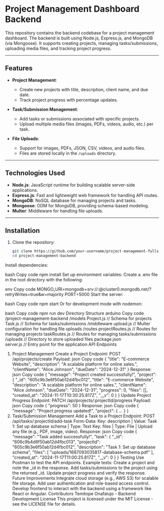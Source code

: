 # Project Management Dashboard Backend

This repository contains the backend codebase for a project management dashboard. The backend is built using Node.js, Express.js, and MongoDB (via Mongoose). It supports creating projects, managing tasks/submissions, uploading media files, and tracking project progress.

---

## **Features**
- **Project Management**:
  - Create new projects with title, description, client name, and due date.
  - Track project progress with percentage updates.

- **Task/Submission Management**:
  - Add tasks or submissions associated with specific projects.
  - Upload multiple media files (images, PDFs, videos, audio, etc.) per task.

- **File Uploads**:
  - Support for images, PDFs, JSON, CSV, videos, and audio files.
  - Files are stored locally in the `/uploads` directory.

---

## **Technologies Used**
- **Node.js**: JavaScript runtime for building scalable server-side applications.
- **Express.js**: Fast and lightweight web framework for handling API routes.
- **MongoDB**: NoSQL database for managing projects and tasks.
- **Mongoose**: ODM for MongoDB, providing schema-based modeling.
- **Multer**: Middleware for handling file uploads.

---

## **Installation**

1. Clone the repository:
   ```bash
   git clone https://github.com/your-username/project-management-fullstack.git
   cd project-management-backend
Install dependencies:

bash
Copy code
npm install
Set up environment variables: Create a .env file in the root directory with the following:

env
Copy code
MONGO_URI=mongodb+srv://<username>:<password>@cluster0.mongodb.net/<database>?retryWrites=true&w=majority
PORT=5000
Start the server:

bash
Copy code
npm start
Or for development mode with nodemon:

bash
Copy code
npm run dev
Directory Structure
arduino
Copy code
/project-management-backend
  /models
    Project.js          // Schema for projects
    Task.js             // Schema for tasks/submissions
  /middleware
    upload.js           // Multer configuration for handling file uploads
  /routes
    projectRoutes.js    // Routes for managing projects
    taskRoutes.js       // Routes for managing tasks/submissions
  /uploads              // Directory to store uploaded files
  package.json    
  server.js             // Entry point for the application
API Endpoints
1. Project Management
Create a Project
Endpoint: POST /api/projects/create
Payload:
json
Copy code
{
  "title": "E-commerce Website",
  "description": "A scalable platform for online sales.",
  "clientName": "Alice Johnson",
  "dueDate": "2024-12-31"
}
Response:
json
Copy code
{
  "message": "Project created successfully!",
  "project": {
    "_id": "605c9b3e6f50ab12d4fbc012",
    "title": "E-commerce Website",
    "description": "A scalable platform for online sales.",
    "clientName": "Alice Johnson",
    "dueDate": "2024-12-31",
    "progress": 0,
    "files": [],
    "created_at": "2024-11-17T10:30:25.817Z",
    "__v": 0
  }
}
Update Project Progress
Endpoint: PATCH /api/projects/:projectId/progress
Payload:
json
Copy code
{
  "progress": 50
}
Response:
json
Copy code
{
  "message": "Project progress updated!",
  "project": { ... }
}
2. Task/Submission Management
Add a Task to a Project
Endpoint: POST /api/tasks/:projectId/add-task
Form-Data:
Key: description | Value: Task 1: Set up database schema | Type: Text
Key: files | Type: File | Upload any file (e.g., PDF, image, video).
Response:
json
Copy code
{
  "message": "Task added successfully!",
  "task": {
    "_id": "606c9b4d6f50ab12d4fbc013",
    "projectId": "605c9b3e6f50ab12d4fbc012",
    "description": "Task 1: Set up database schema",
    "files": [
      "uploads/1687093035817-database-schema.pdf"
    ],
    "created_at": "2024-11-17T11:00:25.817Z",
    "__v": 0
  }
}
Testing
Use Postman to test the API endpoints.
Example tests:
Create a project and note the _id in the response.
Add tasks/submissions to the project using the returned _id.
Update project progress and verify the response.
Future Improvements
Integrate cloud storage (e.g., AWS S3) for scalable file storage.
Add user authentication and role-based access control.
Develop frontend to interact with the backend using a framework like React or Angular.
Contributors
Temitope Onafalujo - Backend Development
License
This project is licensed under the MIT License - see the LICENSE file for details.